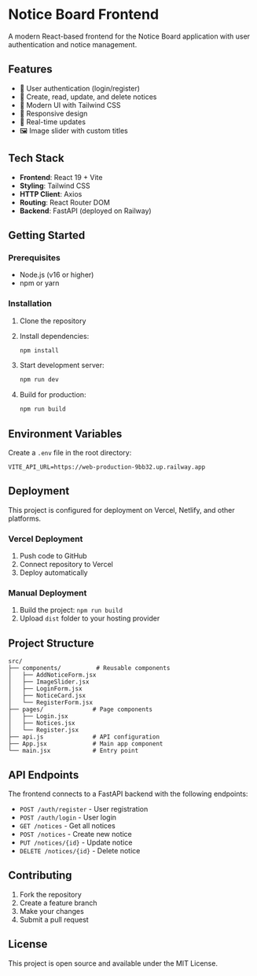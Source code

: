 # Notice Board Frontend

A modern React-based frontend for the Notice Board application with user authentication and notice management.

## Features

- 🔐 User authentication (login/register)
- 📝 Create, read, update, and delete notices
- 🎨 Modern UI with Tailwind CSS
- 📱 Responsive design
- 🔄 Real-time updates
- 🖼️ Image slider with custom titles

## Tech Stack

- **Frontend**: React 19 + Vite
- **Styling**: Tailwind CSS
- **HTTP Client**: Axios
- **Routing**: React Router DOM
- **Backend**: FastAPI (deployed on Railway)

## Getting Started

### Prerequisites

- Node.js (v16 or higher)
- npm or yarn

### Installation

1. Clone the repository
2. Install dependencies:
   ```bash
   npm install
   ```

3. Start development server:
   ```bash
   npm run dev
   ```

4. Build for production:
   ```bash
   npm run build
   ```

## Environment Variables

Create a `.env` file in the root directory:

```env
VITE_API_URL=https://web-production-9bb32.up.railway.app
```

## Deployment

This project is configured for deployment on Vercel, Netlify, and other platforms.

### Vercel Deployment

1. Push code to GitHub
2. Connect repository to Vercel
3. Deploy automatically

### Manual Deployment

1. Build the project: `npm run build`
2. Upload `dist` folder to your hosting provider

## Project Structure

```
src/
├── components/          # Reusable components
│   ├── AddNoticeForm.jsx
│   ├── ImageSlider.jsx
│   ├── LoginForm.jsx
│   ├── NoticeCard.jsx
│   └── RegisterForm.jsx
├── pages/              # Page components
│   ├── Login.jsx
│   ├── Notices.jsx
│   └── Register.jsx
├── api.js              # API configuration
├── App.jsx             # Main app component
└── main.jsx            # Entry point
```

## API Endpoints

The frontend connects to a FastAPI backend with the following endpoints:

- `POST /auth/register` - User registration
- `POST /auth/login` - User login
- `GET /notices` - Get all notices
- `POST /notices` - Create new notice
- `PUT /notices/{id}` - Update notice
- `DELETE /notices/{id}` - Delete notice

## Contributing

1. Fork the repository
2. Create a feature branch
3. Make your changes
4. Submit a pull request

## License

This project is open source and available under the MIT License.
